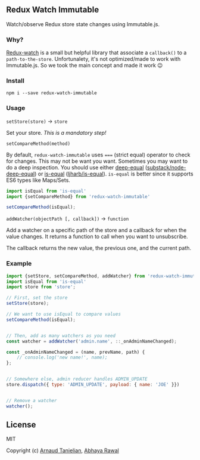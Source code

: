 ## Redux Watch Immutable

Watch/observe Redux store state changes using Immutable.js.

### Why?

[Redux-watch](https://github.com/jprichardson/redux-watch) is a small but helpful library that associate a `callback()` to a `path-to-the-store`.
Unfortunalety, it's not optimized/made to work with Immutable.js. So we took the main concept and made it work :wink:

### Install

```
npm i --save redux-watch-immutable
```

### Usage

`setStore(store)` -> `store`

Set your store. *This is a mandatory step!*


`setCompareMethod(method)`

By default, `redux-watch-immutable` uses `===` (strict equal) operator to check for changes. This may not be want you want. Sometimes you may want to do a deep inspection. You should use either [deep-equal](https://www.npmjs.com/package/deep-equal) ([substack/node-deep-equal](https://github.com/substack/node-deep-equal)) or [is-equal](https://www.npmjs.com/package/is-equal) ([ljharb/is-equal](https://github.com/ljharb/is-equal)). `is-equal` is better since it supports ES6 types like Maps/Sets.

```js
import isEqual from 'is-equal'
import {setCompareMethod} from 'redux-watch-immutable'

setCompareMethod(isEqual);
```


`addWatcher(objectPath [, callback])` -> `function`

Add a watcher on a specific path of the store and a callback for when the value changes. 
It returns a function to call when you want to unsubscribe.

The callback returns the new value, the previous one, and the current path.

### Example

```js
import {setStore, setCompareMethod, addWatcher} from 'redux-watch-immutable';
import isEqual from 'is-equal'
import store from 'store';

// First, set the store
setStore(store);

// We want to use isEqual to compare values
setCompareMethod(isEqual);


// Then, add as many watchers as you need
const watcher = addWatcher('admin.name', ::_onAdminNameChanged);

const _onAdminNameChanged = (name, prevName, path) {
	// console.log('new name!', name);
};


// Somewhere else, admin reducer handles ADMIN_UPDATE
store.dispatch({ type: 'ADMIN_UPDATE', payload: { name: 'JOE' }})


// Remove a watcher
watcher();

```

## License

MIT

Copyright (c) [Arnaud Tanielian](https://github.com/danetag), [Abhaya Rawal](https://github.com/abhayarawal)